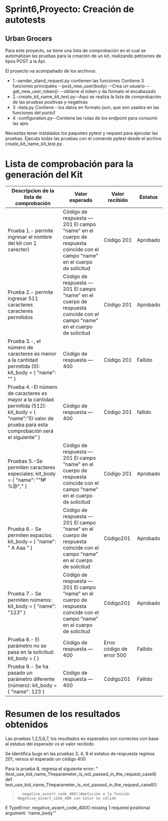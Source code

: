 ﻿# Sprint6,Proyecto: Creación de autotests
## Urban Grocers 
Para este proyecto, se tiene una lista de comprobación en el cual se automatizan las pruebas para la creación de un kit, realizando petciones de tipos POST  a la Api.

El proyecto va acompañado de los archivos: 
- 1.-sender_stand_request.py contienen las funciones 
Contiene 3 funciones principales 
--post_new_user(body) --Crea un usuario 
--get_new_user_token()---obtiene el token y da formato el encabezado
- 2.-create_kit_name_kit_test.py--Aqui se realiza la lista de comprobación de las pruebas positivas y negativas
- 3 -data.py Contiene -  los datos en formato json, que son usados en las funciones del punto1
- 4 -configuration.py--Contiene las rutas de los endpoint para consumir las apis

Necesitas tener instalados los paquetes pytest y request para ejecutar las pruebas.
Ejecuta todas las pruebas con el comando pytest desde el archivo create_kit_name_kit_test.py
.
# Lista de comprobación para la generación del Kit

|Descripcion de la lista de comprobación | Valor esperado|Valor recibido|Estatus|
|------ |------|----|----|
|Prueba 1.- permite ingresar el nombre del kit con  1 carecter) |Código de respuesta — 201 El campo "name" en el cuerpo de respuesta coincide con el campo "name" en el cuerpo de solicitud| Código  201|Aprobado|
|Prueba 2.- permite ingresar 511 caracteres caracteres permitidos |Código de respuesta — 201 El campo "name" en el cuerpo de respuesta coincide con el campo "name" en el cuerpo de solicitud|Código 201|Aprobado|
| Prueba 3.-, el número de caracteres es menor a la cantidad permitida (0): kit_body = { "name": "" } | Código de respuesta — 400|Código 201|Fallido|
| Prueba 4.-El número de caracteres es mayor a la cantidad permitida (512): kit_body = { "name":"El valor de prueba para esta comprobación será el siguiente” } |Código de respuesta — 400|Código 201|fallido| 
| Pruebas 5.-Se permiten caracteres especiales: kit_body = { "name": ""№%@"," } |Código de respuesta — 201 El campo "name" en el cuerpo de respuesta coincide con el campo "name" en el cuerpo de solicitud  |Código 201|Aprobado|
|Prueba 6.- Se permiten espacios: kit_body = { "name": " A Aaa " } |Código de respuesta — 201 El campo "name" en el cuerpo de respuesta coincide con el campo "name" en el cuerpo de solicitud|Código201|Aprobado|
|Prueba 7.- Se permiten números: kit_body = { "name": "123" } |Código de respuesta — 201 El campo "name" en el cuerpo de respuesta coincide con el campo "name" en el cuerpo de solicitud|Código201|Aprobado|
|Prueba 8.- El parámetro no se pasa en la solicitud: kit_body = { } |Código de respuesta — 400|Error código de error 500|Fallido|
|Prueba 9.- Se ha pasado un parámetro diferente (número): kit_body = { "name": 123 }|Código de respuesta — 400|Código201|Fallido|

# Resumen de los resultados obtenidos
Las pruebas 1,2,5,6,7, los resultados es esperados son correctos con base al estatus del esperado  vs el valor recibido.

Se identifica bugs en las pruebas 3, 4, 9 el estatus de respuesta regresa 201, versus el esperado un código 400

Para la prueba 8, regresa el siguiente error:
"(test_use_kid_name_Theparameter_is_not_passed_in_the_request_case8)
def test_use_kid_name_Theparameter_is_not_passed_in_the_request_case8():
>       negative_assert_code_400()#petición a la función Negative_assert_code_400 con valor no válido
E       TypeError: negative_assert_code_400() missing 1 required positional argument: 'name_body'"
